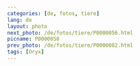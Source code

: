 ```yaml
---
categories: [de, fotos, tiere]
lang: de
layout: photo
next_photo: /de/fotos/tiere/P0000056.html
picname: P0000058
prev_photo: /de/fotos/tiere/P0000082.html
tags: [Oryx]
---
```

